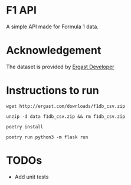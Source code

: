 # F1 API

A simple API made for Formula 1 data.


# Acknowledgement

The dataset is provided by [Ergast Developer](http://ergast.com/mrd/)


# Instructions to run
```
wget http://ergast.com/downloads/f1db_csv.zip

unzip -d data f1db_csv.zip && rm f1db_csv.zip

poetry install

poetry run python3 -m flask run
```


# TODOs
- Add unit tests